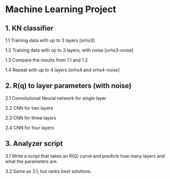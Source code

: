 # Machine Learning Project

## 1. KN classifier

 1.1 Training data with up to 3 layers [orhs3]
 
 1.2 Training data with up to 3 layers, with noise [orhs3-noise]
 
 1.3 Compare the results from 1.1 and 1.2
 
 1.4 Repeat with up to 4 layers [orhs4 and orhs4-noise]
 
## 2. R(q) to layer parameters (with noise)

 2.1 Convolutional Neural network for single layer
 
 2.2 CNN for two layers
 
 2.3 CNN for three layers
 
 2.4 CNN for four layers
 
## 3. Analyzer script
  3.1 Write a script that takes an R(Q) curve and predicts how many layers and what the parameters are.
  
  3.2 Same as 3.1, but ranks best solutions.
 
